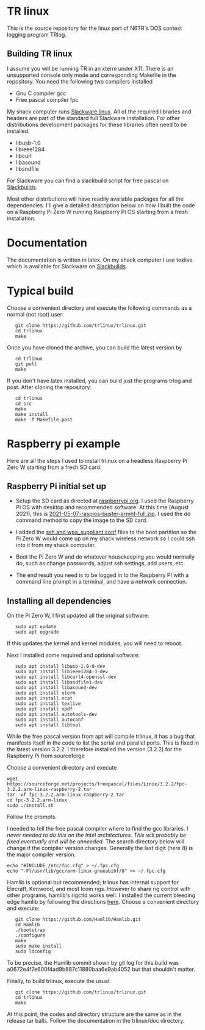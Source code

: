 
# TR linux

This is the source repository for the linux port of N6TR's
DOS contest logging program TRlog.

## Building TR linux
I assume you will be running TR in an xterm under X11. There is
an unsupported console only mode and corresponding Makefile in the repository.
You need the following two compilers installed

* Gnu C compiler gcc
* Free pascal compiler fpc

My shack computer runs [Slackware linux](http://www.slackware.com/).
All of the required libraries and headers are part of the standard full
Slackware installation. For other distributions development packages
for these libraries often need to be installed.

* libusb-1.0
* libieee1284
* libcurl
* libasound
* libsndfile

For Slackware you can find a slackbuild script for free pascal
on [Slackbuilds](https://slackbuilds.org/).

Most other distributions will have readily available packages for
all the dependencies. I'll give a detailed description below on
how I built the code on a Raspberry Pi Zero W running Raspberry Pi OS
starting from a fresh
installation.

# Documentation
The documentation is written in latex. On my shack computer
I use texlive which is
available for Slackware
on [Slackbuilds](https://slackbuilds.org/).


# Typical build

Choose a convenient directory and execute the following commands
as a normal (not root) user:

```
   git clone https://github.com/trlinux/trlinux.git
   cd trlinux
   make
```

Once you have cloned the archive, you can build the latest version by
```
   cd trlinux
   git pull
   make
```

If you don't have latex installed, you can build just the programs trlog
and post. After cloning the repository:

```
   cd trlinux
   cd src
   make
   make install
   make -f Makefile.post
```

# Raspberry pi example

Here are all the steps I used to
install trlinux on a headless
Raspberry Pi Zero W starting from a fresh SD card.

## Raspberry Pi initial set up

* Setup the SD card as directed at
[raspberrypi.org](https://www.raspberrypi.org). I used the Raspberry Pi OS
with desktop and recommended software. At this time (August 2021), this
is [2021-05-07-raspios-buster-armhf-full.zip](https://downloads.raspberrypi.org/raspios_full_armhf/images/raspios_full_armhf-2021-05-28/2021-05-07-raspios-buster-armhf-full.zip).
I used the dd command method to copy the image to the SD card.

* I added the
[ssh and wpa_suppliant.conf](https://www.raspberrypi.org/documentation/computers/configuration.html#setting-up-a-headless-raspberry-pi)
files to the boot partition so the Pi Zero W would
come up on my shack wireless network so I could ssh into it from my
shack computer.

* Boot the Pi Zero W and do whatever housekeeping you would normally do,
such as change passwords, adjust ssh settings, add users, etc.

* The end result you need is to be logged in to the Raspberry PI
with a command line prompt
in a terminal, and have a network connection.

## Installing all dependencies

On the Pi Zero W, I first updated all the original software:
```
   sudo apt update
   sudo apt upgrade
```
If this updates the kernel and kernel modules, you will need to reboot.

Next I installed some required and optional software:
```
   sudo apt install libusb-1.0-0-dev
   sudo apt install libieee1284-3-dev
   sudo apt install libcurl4-openssl-dev
   sudo apt install libsndfile1-dev
   sudo apt install libasound-dev
   sudo apt install xterm
   sudo apt install ncat
   sudo apt install texlive
   sudo apt install xpdf
   sudo apt install autotools-dev
   sudo apt install autoconf
   sudo apt install libtool
```

While the free pascal version from apt will compile trlinux, it has
a bug that manifests itself
in the code to list the serial and parallel ports. This is fixed
in the latest version 3.2.2.
I therefore installed the version (3.2.2) for the
Raspberry Pi from sourceforge

Choose a convenient directory and execute
```
wget https://sourceforge.net/projects/freepascal/files/Linux/3.2.2/fpc-3.2.2.arm-linux-raspberry-2.tar
tar -xf fpc-3.2.2.arm-linux-raspberry-2.tar
cd fpc-3.2.2.arm-linux
sudo ./install.sh
```
Follow the prompts.

I needed to tell the free pascal compiler where to find the gcc libraries.
*I never needed to do this on the Intel architectures. This will
probably be fixed eventually and will be unneeded.*
The search directory below will change if the compiler version changes.
Generally the last digit (here 8) is the major compiler version.
```
echo "#INCLUDE /etc/fpc.cfg" > ~/.fpc.cfg
echo "-Fl/usr/lib/gcc/arm-linux-gnueabihf/8" >> ~/.fpc.cfg
```

Hamlib is optional but recommended; trlinux has internal support for
Elecraft, Kenwood, and most Icom rigs. However to share
rig control with other programs, hamlib's rigctld works well.
I installed the current bleeding edge
hamlib by following the directions
[here](https://rigpi.net/help/installing-the-latest-hamlib.html).
Choose a convenient directory and execute:
```
   git clone https://github.com/Hamlib/Hamlib.git
   cd Hamlib
   ./bootstrap
   ./configure
   make
   sudo make install
   sudo ldconfig
```
To be precise, the Hamlib commit shown by git log for this
build was
a0672e4f7e600f4ad9b887c11880baa6e9ab4052 but that shouldn't matter.

Finally, to build trlinux, execute the usual:
```
   git clone https://github.com/trlinux/trlinux.git
   cd trlinux
   make
```

At this point, the codes and directory structure are the same as in the
release tar balls. Follow the documentation in the trlinux/doc directory.
